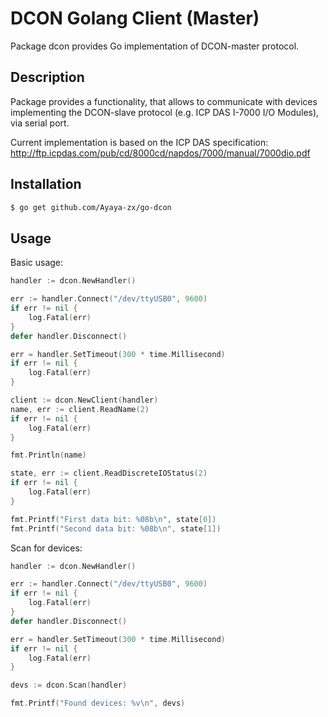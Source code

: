 # DCON Golang Client (Master)
Package dcon provides Go implementation of DCON-master protocol.

## Description
Package provides a functionality, that allows to communicate
with devices implementing the DCON-slave protocol
(e.g. ICP DAS I-7000 I/O Modules), via serial port.

Current implementation is based on the ICP DAS specification:
http://ftp.icpdas.com/pub/cd/8000cd/napdos/7000/manual/7000dio.pdf

## Installation
```bash
$ go get github.com/Ayaya-zx/go-dcon
```

## Usage
Basic usage:

```go
handler := dcon.NewHandler()

err := handler.Connect("/dev/ttyUSB0", 9600)
if err != nil {
	log.Fatal(err)
}
defer handler.Disconnect()

err = handler.SetTimeout(300 * time.Millisecond)
if err != nil {
	log.Fatal(err)
}

client := dcon.NewClient(handler)
name, err := client.ReadName(2)
if err != nil {
	log.Fatal(err)
}

fmt.Println(name)

state, err := client.ReadDiscreteIOStatus(2)
if err != nil {
	log.Fatal(err)
}

fmt.Printf("First data bit: %08b\n", state[0])
fmt.Printf("Second data bit: %08b\n", state[1])
```

Scan for devices:

```go
handler := dcon.NewHandler()

err := handler.Connect("/dev/ttyUSB0", 9600)
if err != nil {
	log.Fatal(err)
}
defer handler.Disconnect()

err = handler.SetTimeout(300 * time.Millisecond)
if err != nil {
	log.Fatal(err)
}

devs := dcon.Scan(handler)

fmt.Printf("Found devices: %v\n", devs)
```